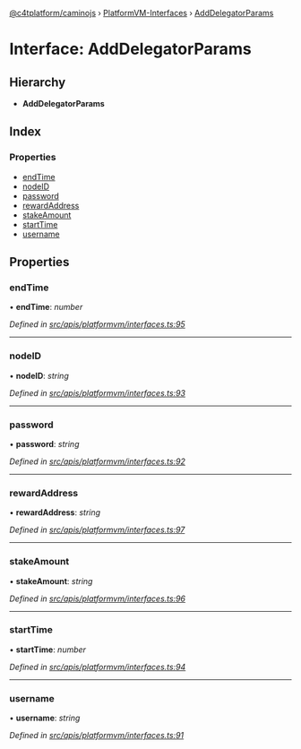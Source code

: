 [@c4tplatform/caminojs](../api.md) › [PlatformVM-Interfaces](../modules/platformvm_interfaces.md) › [AddDelegatorParams](platformvm_interfaces.adddelegatorparams.md)

# Interface: AddDelegatorParams

## Hierarchy

* **AddDelegatorParams**

## Index

### Properties

* [endTime](platformvm_interfaces.adddelegatorparams.md#endtime)
* [nodeID](platformvm_interfaces.adddelegatorparams.md#nodeid)
* [password](platformvm_interfaces.adddelegatorparams.md#password)
* [rewardAddress](platformvm_interfaces.adddelegatorparams.md#rewardaddress)
* [stakeAmount](platformvm_interfaces.adddelegatorparams.md#stakeamount)
* [startTime](platformvm_interfaces.adddelegatorparams.md#starttime)
* [username](platformvm_interfaces.adddelegatorparams.md#username)

## Properties

###  endTime

• **endTime**: *number*

*Defined in [src/apis/platformvm/interfaces.ts:95](https://github.com/chain4travel/caminojs/blob/8077d740/src/apis/platformvm/interfaces.ts#L95)*

___

###  nodeID

• **nodeID**: *string*

*Defined in [src/apis/platformvm/interfaces.ts:93](https://github.com/chain4travel/caminojs/blob/8077d740/src/apis/platformvm/interfaces.ts#L93)*

___

###  password

• **password**: *string*

*Defined in [src/apis/platformvm/interfaces.ts:92](https://github.com/chain4travel/caminojs/blob/8077d740/src/apis/platformvm/interfaces.ts#L92)*

___

###  rewardAddress

• **rewardAddress**: *string*

*Defined in [src/apis/platformvm/interfaces.ts:97](https://github.com/chain4travel/caminojs/blob/8077d740/src/apis/platformvm/interfaces.ts#L97)*

___

###  stakeAmount

• **stakeAmount**: *string*

*Defined in [src/apis/platformvm/interfaces.ts:96](https://github.com/chain4travel/caminojs/blob/8077d740/src/apis/platformvm/interfaces.ts#L96)*

___

###  startTime

• **startTime**: *number*

*Defined in [src/apis/platformvm/interfaces.ts:94](https://github.com/chain4travel/caminojs/blob/8077d740/src/apis/platformvm/interfaces.ts#L94)*

___

###  username

• **username**: *string*

*Defined in [src/apis/platformvm/interfaces.ts:91](https://github.com/chain4travel/caminojs/blob/8077d740/src/apis/platformvm/interfaces.ts#L91)*

